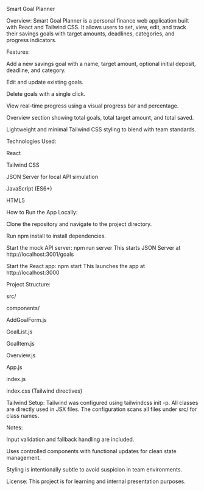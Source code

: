 Smart Goal Planner

Overview:
Smart Goal Planner is a personal finance web application built with React and Tailwind CSS. It allows users to set, view, edit, and track their savings goals with target amounts, deadlines, categories, and progress indicators.

Features:

Add a new savings goal with a name, target amount, optional initial deposit, deadline, and category.

Edit and update existing goals.

Delete goals with a single click.

View real-time progress using a visual progress bar and percentage.

Overview section showing total goals, total target amount, and total saved.

Lightweight and minimal Tailwind CSS styling to blend with team standards.

Technologies Used:

React

Tailwind CSS

JSON Server for local API simulation

JavaScript (ES6+)

HTML5

How to Run the App Locally:

Clone the repository and navigate to the project directory.

Run npm install to install dependencies.

Start the mock API server:
npm run server
This starts JSON Server at http://localhost:3001/goals

Start the React app:
npm start
This launches the app at http://localhost:3000

Project Structure:

src/

components/

AddGoalForm.js

GoalList.js

GoalItem.js

Overview.js

App.js

index.js

index.css (Tailwind directives)

Tailwind Setup:
Tailwind was configured using tailwindcss init -p. All classes are directly used in JSX files. The configuration scans all files under src/ for class names.

Notes:

Input validation and fallback handling are included.

Uses controlled components with functional updates for clean state management.

Styling is intentionally subtle to avoid suspicion in team environments.

License:
This project is for learning and internal presentation purposes.